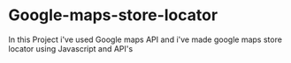 # Google-maps-store-locator
In this Project i've used Google maps API and i've made google maps store locator using Javascript and API's

